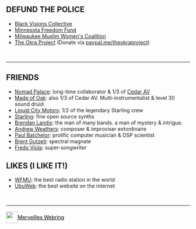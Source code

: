 ## DEFUND THE POLICE

-   [Black Visions Collective](https://www.blackvisionsmn.org)
-   [Minnesota Freedom Fund](https://minnesotafreedomfund.org)
-   [Milwaukee Muslim Women\'s Coalition](https://www.mmwconline.org/donate/)
-   [The Okra Project](https://www.theokraproject.com)
    (Donate via [paypal.me/theokraproject](https://paypal.me/theokraproject))

<br><hr/>

## FRIENDS

- [Nomad Palace](http://nomadpalace.net): long-time collaborator &amp; 1/3 of [Cedar AV](http://cedarav.org)
- [Made of Oak](http://www.madeofoak.com): also 1/3 of Cedar AV. Multi-instrumentalist &amp; level 30 sound druid
- [Liquid City Motors](https://liquidcitymotors.bandcamp.com/releases): 1/2 of the legendary Starling crew
- [Starling](https://starling.space): fine open source synths
- [Brendan Landis](https://heyexit.com): the man of many bands. a man of mystery &amp; intrigue.
- [Andrew Weathers](https://andrewweathers.com): composer &amp; improviser extordinaire
- [Paul Batchelor](https://pbat.ch): prolific computer musician &amp; DSP scientist
- [Brent Gutzeit](https://brentgutzeit.bandcamp.com): spectral magnate
- [Fredo Viola](https://www.fredoviola.com): super-songwriter

## LIKES (I LIKE IT!)

- [WFMU](https://wfmu.org): the best radio station in the world
- [UbuWeb](https://ubu.com): the best website on the internet

<br><hr/>

<a href='https://webring.xxiivv.com/#random' class="merveilles-webring" target='_blank'><img src='https://webring.xxiivv.com/icon.black.svg'/> Merveilles Webring</a>

<style>
    .merveilles-webring {
        background: none;
        border: none;
        color: #000;
        line-height: 2rem;
        display: flex;
        margin-top: 1rem;
    }
    
    .merveilles-webring img {
        width: 2rem;
        height: 2rem;
        line-height: 2rem;
    }

</style>
